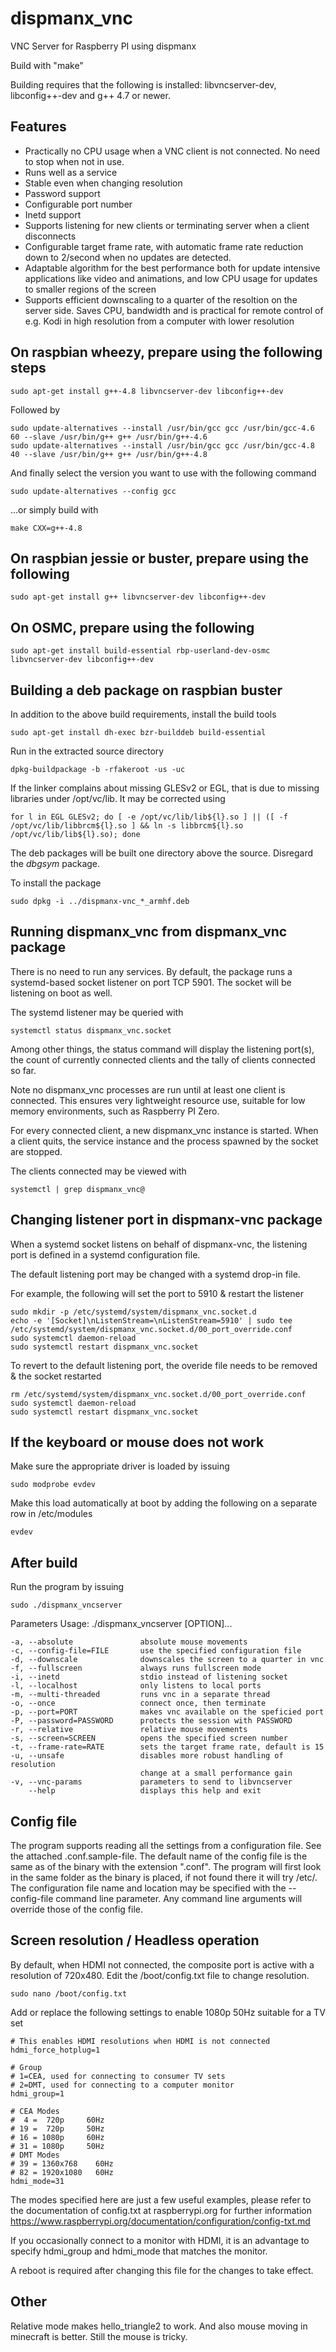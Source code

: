 dispmanx_vnc
============

VNC Server for Raspberry PI using dispmanx

Build with "make"

Building requires that the following is installed: libvncserver-dev, libconfig++-dev and g++ 4.7 or newer. 

Features
--------
- Practically no CPU usage when a VNC client is not connected. No need to stop when not in use.
- Runs well as a service
- Stable even when changing resolution
- Password support
- Configurable port number
- Inetd support
- Supports listening for new clients or terminating server when a client disconnects
- Configurable target frame rate, with automatic frame rate reduction down to 2/second when no updates are detected.
- Adaptable algorithm for the best performance both for update intensive applications like video and animations, and low CPU usage for updates to smaller regions of the screen
- Supports efficient downscaling to a quarter of the resoltion on the server side. Saves CPU, bandwidth and is practical for remote control of e.g. Kodi in high resolution from a computer with lower resolution

On raspbian wheezy, prepare using the following steps
-----------------------------------------------------

	sudo apt-get install g++-4.8 libvncserver-dev libconfig++-dev

Followed by 

	sudo update-alternatives --install /usr/bin/gcc gcc /usr/bin/gcc-4.6 60 --slave /usr/bin/g++ g++ /usr/bin/g++-4.6 
	sudo update-alternatives --install /usr/bin/gcc gcc /usr/bin/gcc-4.8 40 --slave /usr/bin/g++ g++ /usr/bin/g++-4.8 

And finally select the version you want to use with the following command

	sudo update-alternatives --config gcc

...or simply build with

	make CXX=g++-4.8

On raspbian jessie or buster, prepare using the following
---------------------------------------------------------
	sudo apt-get install g++ libvncserver-dev libconfig++-dev

On OSMC, prepare using the following
------------------------------------
	sudo apt-get install build-essential rbp-userland-dev-osmc libvncserver-dev libconfig++-dev

Building a deb package on raspbian buster
-----------------------------------------
In addition to the above build requirements, install the build tools

	sudo apt-get install dh-exec bzr-builddeb build-essential

Run in the extracted source directory

	dpkg-buildpackage -b -rfakeroot -us -uc

If the linker complains about missing GLESv2 or EGL, that is due to missing libraries under /opt/vc/lib. It may be corrected using

	for l in EGL GLESv2; do [ -e /opt/vc/lib/lib${l}.so ] || ([ -f /opt/vc/lib/libbrcm${l}.so ] && ln -s libbrcm${l}.so /opt/vc/lib/lib${l}.so); done

The deb packages will be built one directory above the source. Disregard the *dbgsym* package.

To install the package

	sudo dpkg -i ../dispmanx-vnc_*_armhf.deb

Running dispmanx_vnc from dispmanx_vnc package
----------------------------------------------
There is no need to run any services. By default, the package runs a systemd-based socket listener on port TCP 5901. The socket will be listening on boot as well.

The systemd listener may be queried with

	systemctl status dispmanx_vnc.socket

Among other things, the status command will display the listening port(s), the count of currently connected clients and the tally of clients connected so far.

Note no dispmanx_vnc processes are run until at least one client is connected. This ensures very lightweight resource use, suitable for low memory environments, such as Raspberry PI Zero.

For every connected client, a new dispmanx_vnc instance is started. When a client quits, the service instance and the process spawned by the socket are stopped.

The clients connected may be viewed with

	systemctl | grep dispmanx_vnc@

Changing listener port in dispmanx-vnc package
----------------------------------------------
When a systemd socket listens on behalf of dispmanx-vnc, the listening port is defined in a systemd configuration file.

The default listening port may be changed with a systemd drop-in file.

For example, the following will set the port to 5910 & restart the listener

	sudo mkdir -p /etc/systemd/system/dispmanx_vnc.socket.d
	echo -e '[Socket]\nListenStream=\nListenStream=5910' | sudo tee /etc/systemd/system/dispmanx_vnc.socket.d/00_port_override.conf
	sudo systemctl daemon-reload
	sudo systemctl restart dispmanx_vnc.socket

To revert to the default listening port, the overide file needs to be removed & the socket restarted

	rm /etc/systemd/system/dispmanx_vnc.socket.d/00_port_override.conf
	sudo systemctl daemon-reload
	sudo systemctl restart dispmanx_vnc.socket

If the keyboard or mouse does not work
--------------------------------------
Make sure the appropriate driver is loaded by issuing

	sudo modprobe evdev

Make this load automatically at boot by adding the following on a separate row in /etc/modules

	evdev

After build
-----------
Run the program by issuing

	sudo ./dispmanx_vncserver
	
Parameters
	Usage: ./dispmanx_vncserver [OPTION]...

	-a, --absolute               absolute mouse movements
	-c, --config-file=FILE       use the specified configuration file
	-d, --downscale              downscales the screen to a quarter in vnc
	-f, --fullscreen             always runs fullscreen mode
	-i, --inetd                  stdio instead of listening socket
	-l, --localhost              only listens to local ports
	-m, --multi-threaded         runs vnc in a separate thread
	-o, --once                   connect once, then terminate
	-p, --port=PORT              makes vnc available on the speficied port
	-P, --password=PASSWORD      protects the session with PASSWORD
	-r, --relative               relative mouse movements
	-s, --screen=SCREEN          opens the specified screen number
	-t, --frame-rate=RATE        sets the target frame rate, default is 15
	-u, --unsafe                 disables more robust handling of resolution
	                             change at a small performance gain
	-v, --vnc-params             parameters to send to libvncserver
	    --help                   displays this help and exit

Config file
-----------
The program supports reading all the settings from a configuration file. See the attached .conf.sample-file. The default name of the config file is the same as of the binary with the extension ".conf". The program will first look in the same folder as the binary is placed, if not found there it will try /etc/. The configuration file name and location may be specified with the --config-file command line parameter. Any command line arguments will override those of the config file.



Screen resolution / Headless operation
--------------------------------------
By default, when HDMI not connected, the composite port is active with a resolution of 720x480.
Edit the /boot/config.txt file to change resolution.

	sudo nano /boot/config.txt

Add or replace the following settings to enable 1080p 50Hz suitable for a TV set

	# This enables HDMI resolutions when HDMI is not connected
	hdmi_force_hotplug=1

	# Group
	# 1=CEA, used for connecting to consumer TV sets
	# 2=DMT, used for connecting to a computer monitor
	hdmi_group=1

	# CEA Modes
	#  4 =  720p     60Hz
	# 19 =  720p     50Hz
	# 16 = 1080p     60Hz
	# 31 = 1080p     50Hz
	# DMT Modes
	# 39 = 1360x768    60Hz
	# 82 = 1920x1080   60Hz
	hdmi_mode=31

The modes specified here are just a few useful examples, please refer to the documentation of config.txt at raspberrypi.org for further information
https://www.raspberrypi.org/documentation/configuration/config-txt.md

If you occasionally connect to a monitor with HDMI, it is an advantage to specify hdmi_group and hdmi_mode that matches the monitor.

A reboot is required after changing this file for the changes to take effect.

Other
-----
Relative mode makes hello_triangle2 to work. And also mouse moving in minecraft is better.
Still the mouse is tricky.
